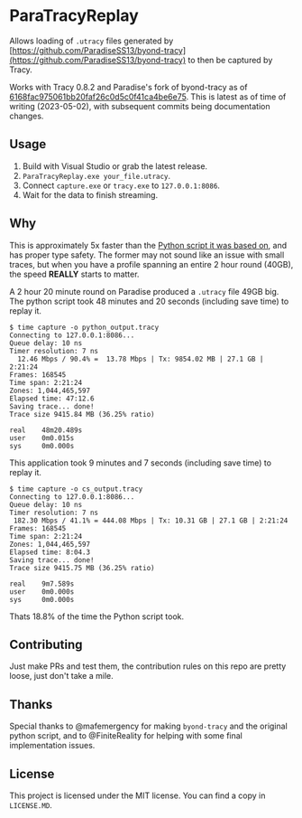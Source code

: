 # ParaTracyReplay

Allows loading of `.utracy` files generated by [https://github.com/ParadiseSS13/byond-tracy](https://github.com/ParadiseSS13/byond-tracy) to then be captured by Tracy.

Works with Tracy 0.8.2 and Paradise's fork of byond-tracy as of [6168fac975061bb20faf26c0d5c0f41ca4be6e75](https://github.com/ParadiseSS13/byond-tracy/commit/6168fac975061bb20faf26c0d5c0f41ca4be6e75). This is latest as of time of writing (2023-05-02), with subsequent commits being documentation changes.

## Usage

1. Build with Visual Studio or grab the latest release.
2. `ParaTracyReplay.exe your_file.utracy`.
3. Connect `capture.exe` or `tracy.exe` to `127.0.0.1:8086`.
4. Wait for the data to finish streaming.

## Why

This is approximately 5x faster than the [Python script it was based on](https://github.com/ParadiseSS13/byond-tracy/blob/6168fac975061bb20faf26c0d5c0f41ca4be6e75/replay.py), and has proper type safety. The former may not sound like an issue with small traces, but when you have a profile spanning an entire 2 hour round (40GB), the speed **REALLY** starts to matter.

A 2 hour 20 minute round on Paradise produced a `.utracy` file 49GB big. The python script took 48 minutes and 20 seconds (including save time) to replay it.
```
$ time capture -o python_output.tracy
Connecting to 127.0.0.1:8086...
Queue delay: 10 ns
Timer resolution: 7 ns
  12.46 Mbps / 90.4% =  13.78 Mbps | Tx: 9854.02 MB | 27.1 GB | 2:21:24
Frames: 168545
Time span: 2:21:24
Zones: 1,044,465,597
Elapsed time: 47:12.6
Saving trace... done!
Trace size 9415.84 MB (36.25% ratio)

real    48m20.489s
user    0m0.015s
sys     0m0.000s
```

This application took 9 minutes and 7 seconds (including save time) to replay it.
```
$ time capture -o cs_output.tracy
Connecting to 127.0.0.1:8086...
Queue delay: 10 ns
Timer resolution: 7 ns
 182.30 Mbps / 41.1% = 444.08 Mbps | Tx: 10.31 GB | 27.1 GB | 2:21:24
Frames: 168545
Time span: 2:21:24
Zones: 1,044,465,597
Elapsed time: 8:04.3
Saving trace... done!
Trace size 9415.75 MB (36.25% ratio)

real    9m7.589s
user    0m0.000s
sys     0m0.000s
```

Thats 18.8% of the time the Python script took.

## Contributing 

Just make PRs and test them, the contribution rules on this repo are pretty loose, just don't take a mile.

## Thanks

Special thanks to @mafemergency for making `byond-tracy` and the original python script, and to @FiniteReality for helping with some final implementation issues.

## License

This project is licensed under the MIT license. You can find a copy in `LICENSE.MD`.
